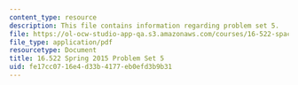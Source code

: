 ```yaml
---
content_type: resource
description: This file contains information regarding problem set 5.
file: https://ol-ocw-studio-app-qa.s3.amazonaws.com/courses/16-522-space-propulsion-spring-2015/fe17cc0716e4d33b4177eb0efd3b9b31_MIT16_522S15_PS5.pdf
file_type: application/pdf
resourcetype: Document
title: 16.522 Spring 2015 Problem Set 5
uid: fe17cc07-16e4-d33b-4177-eb0efd3b9b31
---
```

